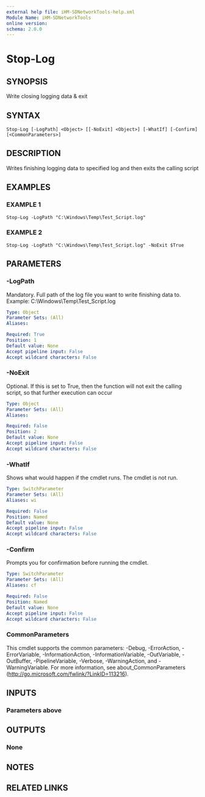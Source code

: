 ```yaml
---
external help file: iHM-SDNetworkTools-help.xml
Module Name: iHM-SDNetworkTools
online version:
schema: 2.0.0
---
```


# Stop-Log

## SYNOPSIS
Write closing logging data & exit

## SYNTAX

```
Stop-Log [-LogPath] <Object> [[-NoExit] <Object>] [-WhatIf] [-Confirm] [<CommonParameters>]
```

## DESCRIPTION
Writes finishing logging data to specified log and then exits the calling script

## EXAMPLES

### EXAMPLE 1
```
Stop-Log -LogPath "C:\Windows\Temp\Test_Script.log"
```

### EXAMPLE 2
```
Stop-Log -LogPath "C:\Windows\Temp\Test_Script.log" -NoExit $True
```

## PARAMETERS

### -LogPath
Mandatory.
Full path of the log file you want to write finishing data to.
Example: C:\Windows\Temp\Test_Script.log

```yaml
Type: Object
Parameter Sets: (All)
Aliases:

Required: True
Position: 1
Default value: None
Accept pipeline input: False
Accept wildcard characters: False
```

### -NoExit
Optional.
If this is set to True, then the function will not exit the calling script, so that further execution can occur

```yaml
Type: Object
Parameter Sets: (All)
Aliases:

Required: False
Position: 2
Default value: None
Accept pipeline input: False
Accept wildcard characters: False
```

### -WhatIf
Shows what would happen if the cmdlet runs.
The cmdlet is not run.

```yaml
Type: SwitchParameter
Parameter Sets: (All)
Aliases: wi

Required: False
Position: Named
Default value: None
Accept pipeline input: False
Accept wildcard characters: False
```

### -Confirm
Prompts you for confirmation before running the cmdlet.

```yaml
Type: SwitchParameter
Parameter Sets: (All)
Aliases: cf

Required: False
Position: Named
Default value: None
Accept pipeline input: False
Accept wildcard characters: False
```

### CommonParameters
This cmdlet supports the common parameters: -Debug, -ErrorAction, -ErrorVariable, -InformationAction, -InformationVariable, -OutVariable, -OutBuffer, -PipelineVariable, -Verbose, -WarningAction, and -WarningVariable.
For more information, see about_CommonParameters (http://go.microsoft.com/fwlink/?LinkID=113216).

## INPUTS

### Parameters above
## OUTPUTS

### None
## NOTES

## RELATED LINKS
